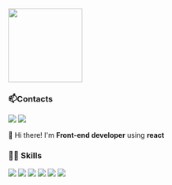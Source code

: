 ### 
<div align="left">
  <img height="150" src="https://media2.giphy.com/media/v1.Y2lkPTc5MGI3NjExcDh6dTE1OHF0MnJjbXVxbzJiYWR4cTY1MzJ6Zm44NWFsNjJ2cWh3cSZlcD12MV9pbnRlcm5hbF9naWZfYnlfaWQmY3Q9Zw/SWoSkN6DxTszqIKEqv/giphy.gif"  />
</div>



### 📫Contacts
<a href="mailto:elsayedriad@outlook.com" target="_blank"><img src="https://img.shields.io/badge/Outlook-0078D4?style=flat-square&logo=microsoft-outlook&logoColor=white" /></a>&nbsp;<a href="https://www.linkedin.com/in/elsayedriad" target="_blank"><img src="https://img.shields.io/badge/LinkedIn-0077B5?style=flat-square&logo=linkedin&logoColor=white" /></a>


👋 Hi there! I'm <strong>Front-end developer</strong> using <strong>react</strong> 

### 👩‍💻 Skills
<a href="" target="_blank"><img src="https://img.shields.io/badge/HTML5-E34F26?style=flat-square&logo=html5&logoColor=FFFFFF"/></a>
<a href="" target="_blank"><img src="https://img.shields.io/badge/CSS3-1572B6?style=flat-square&logo=css3&logoColor=FFFFFF"/></a>
<a href="" target="_blank"><img src="https://img.shields.io/badge/Bootstrap-7952B3?style=flat-square&logo=bootstrap&logoColor=FFFFFF"/></a>
<a href="" target="_blank"><img src="https://img.shields.io/badge/Javascript-F7DF1E?style=flat-square&logo=javascript&logoColor=FFFFFF"/></a>
<a href="" target="_blank"><img src="https://img.shields.io/badge/TypeScript-3178C6?style=flat-square&logo=typescript&logoColor=FFFFFF"/></a>
<a href="" target="_blank"><img src="https://img.shields.io/badge/React-61DAFB?style=flat-square&logo=react&logoColor=FFFFFF"/></a>

